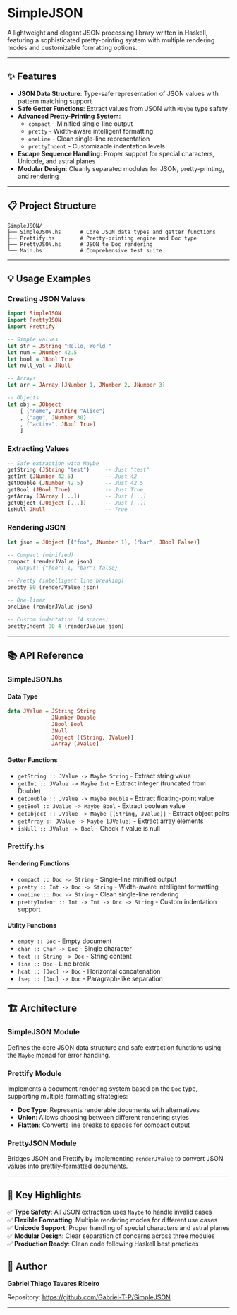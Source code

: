 # SimpleJSON

A lightweight and elegant JSON processing library written in Haskell, featuring a sophisticated pretty-printing system with multiple rendering modes and customizable formatting options.

---

## ✨ Features

- **JSON Data Structure**: Type-safe representation of JSON values with pattern matching support
- **Safe Getter Functions**: Extract values from JSON with `Maybe` type safety
- **Advanced Pretty-Printing System**:
  - `compact` - Minified single-line output
  - `pretty` - Width-aware intelligent formatting
  - `oneLine` - Clean single-line representation
  - `prettyIndent` - Customizable indentation levels
- **Escape Sequence Handling**: Proper support for special characters, Unicode, and astral planes
- **Modular Design**: Cleanly separated modules for JSON, pretty-printing, and rendering

---

## 📋 Project Structure
```
SimpleJSON/
├── SimpleJSON.hs      # Core JSON data types and getter functions
├── Prettify.hs        # Pretty-printing engine and Doc type
├── PrettyJSON.hs      # JSON to Doc rendering
└── Main.hs            # Comprehensive test suite
```

---

## 💡 Usage Examples

### Creating JSON Values
```haskell
import SimpleJSON
import PrettyJSON
import Prettify

-- Simple values
let str = JString "Hello, World!"
let num = JNumber 42.5
let bool = JBool True
let null_val = JNull

-- Arrays
let arr = JArray [JNumber 1, JNumber 2, JNumber 3]

-- Objects
let obj = JObject 
    [ ("name", JString "Alice")
    , ("age", JNumber 30)
    , ("active", JBool True)
    ]
```

### Extracting Values
```haskell
-- Safe extraction with Maybe
getString (JString "test")     -- Just "test"
getInt (JNumber 42.5)          -- Just 42
getDouble (JNumber 42.5)       -- Just 42.5
getBool (JBool True)           -- Just True
getArray (JArray [...])        -- Just [...]
getObject (JObject [...])      -- Just [...]
isNull JNull                   -- True
```

### Rendering JSON
```haskell
let json = JObject [("foo", JNumber 1), ("bar", JBool False)]

-- Compact (minified)
compact (renderJValue json)
-- Output: {"foo": 1, "bar": false}

-- Pretty (intelligent line breaking)
pretty 80 (renderJValue json)

-- One-liner
oneLine (renderJValue json)

-- Custom indentation (4 spaces)
prettyIndent 80 4 (renderJValue json)
```

---

## 📚 API Reference

### SimpleJSON.hs

#### Data Type
```haskell
data JValue = JString String
            | JNumber Double
            | JBool Bool
            | JNull
            | JObject [(String, JValue)]
            | JArray [JValue]
```

#### Getter Functions
- `getString :: JValue -> Maybe String` - Extract string value
- `getInt :: JValue -> Maybe Int` - Extract integer (truncated from Double)
- `getDouble :: JValue -> Maybe Double` - Extract floating-point value
- `getBool :: JValue -> Maybe Bool` - Extract boolean value
- `getObject :: JValue -> Maybe [(String, JValue)]` - Extract object pairs
- `getArray :: JValue -> Maybe [JValue]` - Extract array elements
- `isNull :: JValue -> Bool` - Check if value is null

### Prettify.hs

#### Rendering Functions
- `compact :: Doc -> String` - Single-line minified output
- `pretty :: Int -> Doc -> String` - Width-aware intelligent formatting
- `oneLine :: Doc -> String` - Clean single-line rendering
- `prettyIndent :: Int -> Int -> Doc -> String` - Custom indentation support

#### Utility Functions
- `empty :: Doc` - Empty document
- `char :: Char -> Doc` - Single character
- `text :: String -> Doc` - String content
- `line :: Doc` - Line break
- `hcat :: [Doc] -> Doc` - Horizontal concatenation
- `fsep :: [Doc] -> Doc` - Paragraph-like separation

---

## 🏗️ Architecture

### SimpleJSON Module
Defines the core JSON data structure and safe extraction functions using the `Maybe` monad for error handling.

### Prettify Module
Implements a document rendering system based on the `Doc` type, supporting multiple formatting strategies:
- **Doc Type**: Represents renderable documents with alternatives
- **Union**: Allows choosing between different rendering styles
- **Flatten**: Converts line breaks to spaces for compact output

### PrettyJSON Module
Bridges JSON and Prettify by implementing `renderJValue` to convert JSON values into prettily-formatted documents.

---

## 🎯 Key Highlights

✅ **Type Safety**: All JSON extraction uses `Maybe` to handle invalid cases  
✅ **Flexible Formatting**: Multiple rendering modes for different use cases  
✅ **Unicode Support**: Proper handling of special characters and astral planes  
✅ **Modular Design**: Clear separation of concerns across three modules  
✅ **Production Ready**: Clean code following Haskell best practices


## 👤 Author

**Gabriel Thiago Tavares Ribeiro <Gabriel-T-P>**

Repository: https://github.com/Gabriel-T-P/SimpleJSON

---